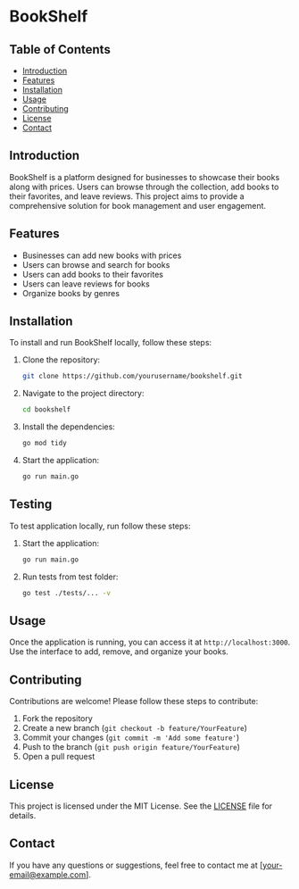 # BookShelf

## Table of Contents

- [Introduction](#introduction)
- [Features](#features)
- [Installation](#installation)
- [Usage](#usage)
- [Contributing](#contributing)
- [License](#license)
- [Contact](#contact)

## Introduction

BookShelf is a platform designed for businesses to showcase their books along with prices. Users can browse through the collection, add books to their favorites, and leave reviews. This project aims to provide a comprehensive solution for book management and user engagement.

## Features

- Businesses can add new books with prices
- Users can browse and search for books
- Users can add books to their favorites
- Users can leave reviews for books
- Organize books by genres

## Installation

To install and run BookShelf locally, follow these steps:

1. Clone the repository:
   ```sh
   git clone https://github.com/yourusername/bookshelf.git
   ```
2. Navigate to the project directory:
   ```sh
   cd bookshelf
   ```
3. Install the dependencies:
   ```sh
   go mod tidy
   ```
4. Start the application:
   ```sh
   go run main.go
   ```

## Testing

To test application locally, run follow these steps:

1. Start the application:
   ```sh
   go run main.go
   ```
2. Run tests from test folder:
   ```sh
   go test ./tests/... -v
   ```

## Usage

Once the application is running, you can access it at `http://localhost:3000`. Use the interface to add, remove, and organize your books.

## Contributing

Contributions are welcome! Please follow these steps to contribute:

1. Fork the repository
2. Create a new branch (`git checkout -b feature/YourFeature`)
3. Commit your changes (`git commit -m 'Add some feature'`)
4. Push to the branch (`git push origin feature/YourFeature`)
5. Open a pull request

## License

This project is licensed under the MIT License. See the [LICENSE](LICENSE) file for details.

## Contact

If you have any questions or suggestions, feel free to contact me at [your-email@example.com].
